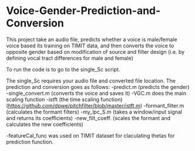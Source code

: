 # Voice-Gender-Prediction-and-Conversion
This project take an audio file, predicts whether a voice is male/female voice based its training on TIMIT data, 
and then converts the voice to opposite gender based on modification of source and filter design (i.e. by defining 
vocal tract differences for male and female)

To run the code is to go to the single_Sc script.

The single_Sc requires your audio file and converted file location.
The prediction and conversion goes as follows: 
-predict.m (predicts the gender)
-single_convert.m (converts the voice and saves it)
-VGC.m does the main scaling function
-istft (the time scaling function)(https://github.com/dpwe/pitchfilter/blob/master/istft.m)
-formant_filter.m (calculates the formant filters)
-my_lpc_S.m (takes a window/input signal and returns its coefficients)
-new_filt_coeff. (scales the formant and calculates the new coefficients)


-featureCal_func was used on TIMIT dataset for claculating thetas for prediction function.
